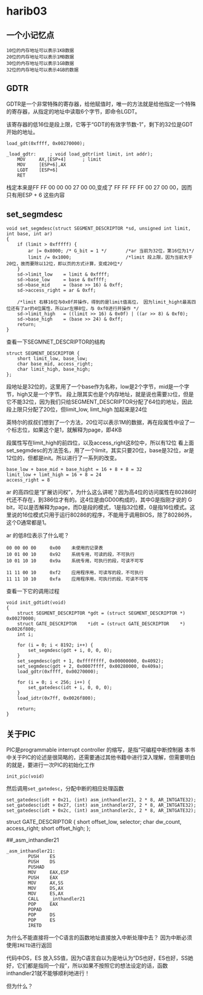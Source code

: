 harib03
=======

## 一个小记忆点

    10位的内存地址可以表示1KB数据
    20位的内存地址可以表示1MB数据
    30位的内存地址可以表示1GB数据
    32位的内存地址可以表示4GB的数据

## GDTR

GDTR是一个非常特殊的寄存器，给他赋值时，唯一的方法就是给他指定一个特殊的寄存器，从指定的地址中读取6个字节，即命令LGDT。

该寄存器的低16位是段上限，它等于“GDT的有效字节数-1”，剩下的32位是GDT开始的地址。

    load_gdt(0xffff, 0x00270000);

    _load_gdtr:		; void load_gdtr(int limit, int addr);
		MOV		AX,[ESP+4]		; limit
		MOV		[ESP+6],AX
		LGDT	[ESP+6]
		RET

栈定本来是FF FF 00 00 00 27 00 00,变成了 FF FF FF FF 00 27 00 00，因而只有用ESP + 6 这些内容 


## set_segmdesc


    void set_segmdesc(struct SEGMENT_DESCRIPTOR *sd, unsigned int limit, int base, int ar)
    {
        if (limit > 0xfffff) {
            ar |= 0x8000; /* G_bit = 1 */       /*ar 当前为32位，第16位为1*/
            limit /= 0x1000;                    /*limit 段上限，因为当前大于20位，故而要除以12位，即以页的方式计算，变成20位*/
        }
        sd->limit_low    = limit & 0xffff;     
        sd->base_low     = base & 0xffff;
        sd->base_mid     = (base >> 16) & 0xff;
        sd->access_right = ar & 0xff; 

        /*limit 右移16位与0x0f并操作，得到的是limit值高位， 因为limit_hight最高四位还有了ar的4位属性，所以ar左移8位，与 0xf0进行并操作 */
        sd->limit_high   = ((limit >> 16) & 0x0f) | ((ar >> 8) & 0xf0);    
        sd->base_high    = (base >> 24) & 0xff;
        return;
    }

查看一下SEGMNET_DESCRIPTOR的结构

    struct SEGMENT_DESCRIPTOR {
        short limit_low, base_low;
        char base_mid, access_right;
        char limit_high, base_high;
    };


段地址是32位的，这里用了一个base作为名称，low是2个字节，mid是一个字节，high又是一个字节。
段上限其实也是个内存地址，就是说也需要`32`位，但是它不能32位，因为我们只给SEGMENT_DESCRIPTOR分配了64位的地址，因此段上限只分配了20位，但limit_low, limt_high 加起来是24位

英特尔的叔叔们想到了一个方法，20位可以表示1M的数据，再在段属性中设了一个标志位，如果这个是1，就解释为page，即4KB

段属性写在limit_high的前四位，以及access_right这8位中，所以有12位
看上面set_segmdesc的方法签名，用了一个limit，其实只要20位，base是32位，ar是12位的，但都是init。所以进行了一系列的改变。


    base_low + base_mid + base_hight = 16 + 8 + 8 = 32
    limit_low + limt_high = 16 + 8 = 24
    access_right = 8

ar 的高四位是“扩展访问权”，为什么这么讲呢？因为高4位的访问属性在80286时代还不存在，到386位才有的。这4位是由GD00构成的，其中G是指刚才说的 G bit，可以是否解释为page，而D是段的模式，1是指32位模，0是指16位模式。这里说的16位模式只用于运行80286的程序，不能用于调用BIOS，除了80286外，这个D通常都是1。

ar 的低8位表示了什么呢？

    00 00 00 00     0x00    未使用的记录表
    10 01 00 10     0x92    系统专用，可读的段，不可执行
    10 01 10 10     0x9a    系统专用，可执行的段，可读不可写

    11 11 00 10     0xf2    应用程序用，可读写的段，不可执行
    11 11 10 10     0xfa    应用程序用，可执行的段，可读不可写
    
查看一下它的调用过程

    void init_gdtidt(void)
    {
        struct SEGMENT_DESCRIPTOR *gdt = (struct SEGMENT_DESCRIPTOR *) 0x00270000;
        struct GATE_DESCRIPTOR    *idt = (struct GATE_DESCRIPTOR    *) 0x0026f800;
        int i;

        for (i = 0; i < 8192; i++) {
            set_segmdesc(gdt + i, 0, 0, 0);
        }
        set_segmdesc(gdt + 1, 0xffffffff, 0x00000000, 0x4092);
        set_segmdesc(gdt + 2, 0x0007ffff, 0x00280000, 0x409a);
        load_gdtr(0xffff, 0x00270000);

        for (i = 0; i < 256; i++) {
            set_gatedesc(idt + i, 0, 0, 0);
        }
        load_idtr(0x7ff, 0x0026f800);

        return;
    }



## 关于PIC

PIC是programmable interrupt controller 的缩写，是指“可编程中断控制器
本书中关于PIC的论述是很简略的，还需要通过其他书籍中进行深入理解，但需要明白的就是，要进行一次PIC的初始化工作

    init_pic(void)    

然后调用`set_gatedesc`，分配中断的相应处理函数

    set_gatedesc(idt + 0x21, (int) asm_inthandler21, 2 * 8, AR_INTGATE32);
	set_gatedesc(idt + 0x27, (int) asm_inthandler27, 2 * 8, AR_INTGATE32);
	set_gatedesc(idt + 0x2c, (int) asm_inthandler2c, 2 * 8, AR_INTGATE32);


struct GATE_DESCRIPTOR {
	short offset_low, selector;
	char dw_count, access_right;
	short offset_high;
};




##_asm_inthandler21

    _asm_inthandler21:
            PUSH	ES
            PUSH	DS
            PUSHAD
            MOV		EAX,ESP
            PUSH	EAX
            MOV		AX,SS
            MOV		DS,AX
            MOV		ES,AX
            CALL	_inthandler21
            POP		EAX
            POPAD
            POP		DS
            POP		ES
            IRETD


为什么不能直接将一个C语言的函数地址直接放入中断处理中去？
因为中断必须使用`IRETD`进行返回


代码中DS，ES 放入SS值，因为C语言自以为是地认为“DS也好，ES也好，SS她好，它们都是指同一个段”，所以如果不按照它的想法设定的话，函数inthandler21就不能够顺利地进行！

但为什么？






